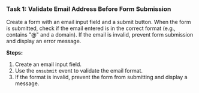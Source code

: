 ### **Task 1: Validate Email Address Before Form Submission**
Create a form with an email input field and a submit button. When the form is submitted, check if the email entered is in the correct format (e.g., contains "@" and a domain). If the email is invalid, prevent form submission and display an error message.

**Steps:**
1. Create an email input field.
2. Use the `onsubmit` event to validate the email format.
3. If the format is invalid, prevent the form from submitting and display a message.